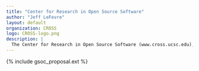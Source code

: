 ```yaml
---
title: "Center for Research in Open Source Software"
author: "Jeff LeFevre"
layout: default
organization: CROSS
logo: CROSS-logo.png
description: |
  The Center for Research in Open Source Software (www.cross.ucsc.edu), part of the Baskin School of Engineering at UC Santa Cruz, was founded based on the success of former UCSC student Sage Weil and the Ceph storage system.  At CROSS, we create open source leaders by blending open source software strategies with graduate-level research. CROSS turns OSS prototypes into successful open source software projects.
---
```


{% include gsoc_proposal.ext %}
